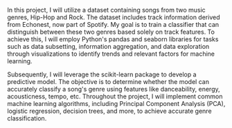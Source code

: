 In this project, I will utilize a dataset containing songs from two music genres, Hip-Hop and Rock. The dataset includes track information derived from Echonest, now part of Spotify. My goal is to train a classifier that can distinguish between these two genres based solely on track features. To achieve this, I will employ Python's pandas and seaborn libraries for tasks such as data subsetting, information aggregation, and data exploration through visualizations to identify trends and relevant factors for machine learning.

Subsequently, I will leverage the scikit-learn package to develop a predictive model. The objective is to determine whether the model can accurately classify a song's genre using features like danceability, energy, acousticness, tempo, etc. Throughout the project, I will implement common machine learning algorithms, including Principal Component Analysis (PCA), logistic regression, decision trees, and more, to achieve accurate genre classification.
